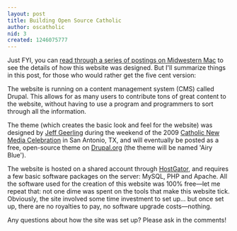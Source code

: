 ```yaml
---
layout: post
title: Building Open Source Catholic
author: oscatholic
nid: 3
created: 1246075777
---
```

<p>
	Just FYI, you can <a href="http://www.midwesternmac.com/blogs/geerlingguy/building-out-full-featured-drupal-site-busy-weekend">read through a series of postings on Midwestern Mac</a> to see the details of how this website was designed. But I&#39;ll summarize things in this post, for those who would rather get the five cent version:</p>
<p>
	The website is running on a content management system (CMS) called Drupal. This allows for as many users to contribute tons of great content to the website, without having to use a program and programmers to sort through all the information.</p>
<p>
	The theme (which creates the basic look and feel for the website) was designed by <a href="http://www.lifeisaprayer.com">Jeff Geerling</a> during the weekend of the 2009 <a href="http://celebration.sqpn.com/">Catholic New Media Celebration</a> in San Antonio, TX, and will eventually be posted as a free, open-source theme on <a href="http://drupal.org/">Drupal.org</a> (the theme will be named &#39;Airy Blue&#39;).</p>
<!--break-->
<p>
	The website is hosted on a shared account through <a href="http://www.hostgator.com/">HostGator</a>, and requires a few basic software packages on the server: MySQL, PHP and Apache. All the software used for the creation of this website was 100% free&mdash;let me repeat that: not one dime was spent on the tools that make this website tick. Obviously, the site involved some time investment to set up... but once set up, there are no royalties to pay, no software upgrade costs&mdash;nothing.</p>
<p>
	Any questions about how the site was set up? Please ask in the comments!</p>
